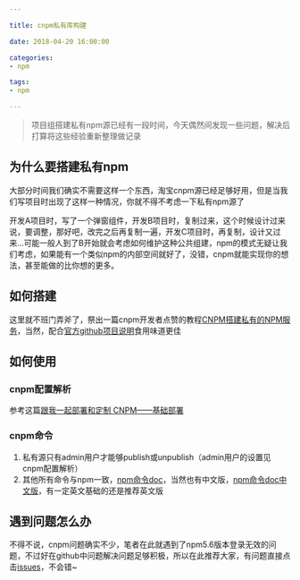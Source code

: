 ```yaml
---

title: cnpm私有库构建

date: 2018-04-20 16:00:00

categories: 
- npm

tags: 
- npm

---
```


> 项目组搭建私有npm源已经有一段时间，今天偶然间发现一些问题，解决后打算将这些经验重新整理做记录

## 为什么要搭建私有npm

大部分时间我们确实不需要这样一个东西，淘宝cnpm源已经足够好用，但是当我们写项目时出现了这样一种情况，你就不得不考虑一下私有npm源了

开发A项目时，写了一个弹窗组件，开发B项目时，复制过来，这个时候设计过来说，要调整，那好吧，改完之后再复制一遍，开发C项目时，再复制，设计又过来...可能一般人到了B开始就会考虑如何维护这种公共组建，npm的模式无疑让我们考虑，如果能有一个类似npm的内部空间就好了，没错，cnpm就能实现你的想法，甚至能做的比你想的更多。

<!-- more -->

## 如何搭建

这里就不班门弄斧了，祭出一篇cnpm开发者点赞的教程[CNPM搭建私有的NPM服务](http://blog.fens.me/nodejs-cnpm-npm/)，当然，配合[官方github项目说明](https://github.com/cnpm/cnpmjs.org)食用味道更佳

## 如何使用

### cnpm配置解析

参考这篇[跟我一起部署和定制 CNPM——基础部署](https://xcoder.in/2016/07/09/lets-cnpm-base-deploy/)

### cnpm命令

1. 私有源只有admin用户才能够publish或unpublish（admin用户的设置见cnpm配置解析）
2. 其他所有命令与npm一致，[npm命令doc](https://docs.npmjs.com/cli/npm)，当然也有中文版，[npm命令doc中文版](https://www.npmjs.com.cn/all/)，有一定英文基础的还是推荐英文版


## 遇到问题怎么办

不得不说，cnpm问题确实不少，笔者在此就遇到了npm5.6版本登录无效的问题，不过好在github中问题解决问题足够积极，所以在此推荐大家，有问题直接点击[issues](https://github.com/cnpm/cnpmjs.org/issues)，不会错~